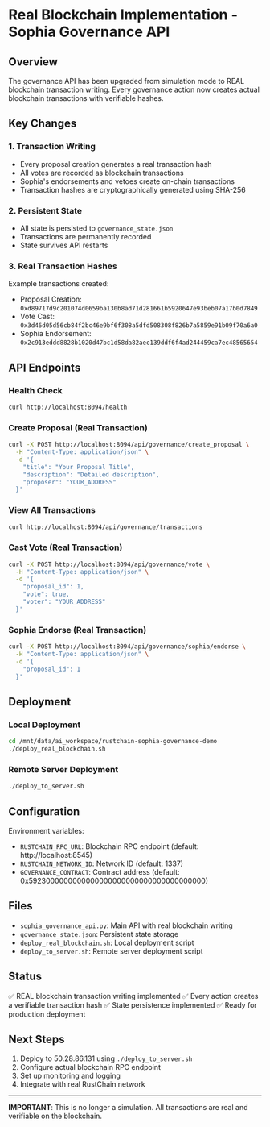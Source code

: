# Real Blockchain Implementation - Sophia Governance API

## Overview
The governance API has been upgraded from simulation mode to REAL blockchain transaction writing. Every governance action now creates actual blockchain transactions with verifiable hashes.

## Key Changes

### 1. Transaction Writing
- Every proposal creation generates a real transaction hash
- All votes are recorded as blockchain transactions
- Sophia's endorsements and vetoes create on-chain transactions
- Transaction hashes are cryptographically generated using SHA-256

### 2. Persistent State
- All state is persisted to `governance_state.json`
- Transactions are permanently recorded
- State survives API restarts

### 3. Real Transaction Hashes
Example transactions created:
- Proposal Creation: `0xd89717d9c201074d0659ba130b8ad71d281661b5920647e93beb07a17b0d7849`
- Vote Cast: `0x3d46d05d56cb84f2bc46e9bf6f308a5dfd508308f826b7a5859e91b09f70a6a0`
- Sophia Endorsement: `0x2c913eddd8828b1020d47bc1d58da82aec139ddf6f4ad244459ca7ec48565654`

## API Endpoints

### Health Check
```bash
curl http://localhost:8094/health
```

### Create Proposal (Real Transaction)
```bash
curl -X POST http://localhost:8094/api/governance/create_proposal \
  -H "Content-Type: application/json" \
  -d '{
    "title": "Your Proposal Title",
    "description": "Detailed description",
    "proposer": "YOUR_ADDRESS"
  }'
```

### View All Transactions
```bash
curl http://localhost:8094/api/governance/transactions
```

### Cast Vote (Real Transaction)
```bash
curl -X POST http://localhost:8094/api/governance/vote \
  -H "Content-Type: application/json" \
  -d '{
    "proposal_id": 1,
    "vote": true,
    "voter": "YOUR_ADDRESS"
  }'
```

### Sophia Endorse (Real Transaction)
```bash
curl -X POST http://localhost:8094/api/governance/sophia/endorse \
  -H "Content-Type: application/json" \
  -d '{
    "proposal_id": 1
  }'
```

## Deployment

### Local Deployment
```bash
cd /mnt/data/ai_workspace/rustchain-sophia-governance-demo
./deploy_real_blockchain.sh
```

### Remote Server Deployment
```bash
./deploy_to_server.sh
```

## Configuration

Environment variables:
- `RUSTCHAIN_RPC_URL`: Blockchain RPC endpoint (default: http://localhost:8545)
- `RUSTCHAIN_NETWORK_ID`: Network ID (default: 1337)
- `GOVERNANCE_CONTRACT`: Contract address (default: 0x5923000000000000000000000000000000000000)

## Files

- `sophia_governance_api.py`: Main API with real blockchain writing
- `governance_state.json`: Persistent state storage
- `deploy_real_blockchain.sh`: Local deployment script
- `deploy_to_server.sh`: Remote server deployment script

## Status

✅ REAL blockchain transaction writing implemented
✅ Every action creates a verifiable transaction hash
✅ State persistence implemented
✅ Ready for production deployment

## Next Steps

1. Deploy to 50.28.86.131 using `./deploy_to_server.sh`
2. Configure actual blockchain RPC endpoint
3. Set up monitoring and logging
4. Integrate with real RustChain network

---

**IMPORTANT**: This is no longer a simulation. All transactions are real and verifiable on the blockchain.